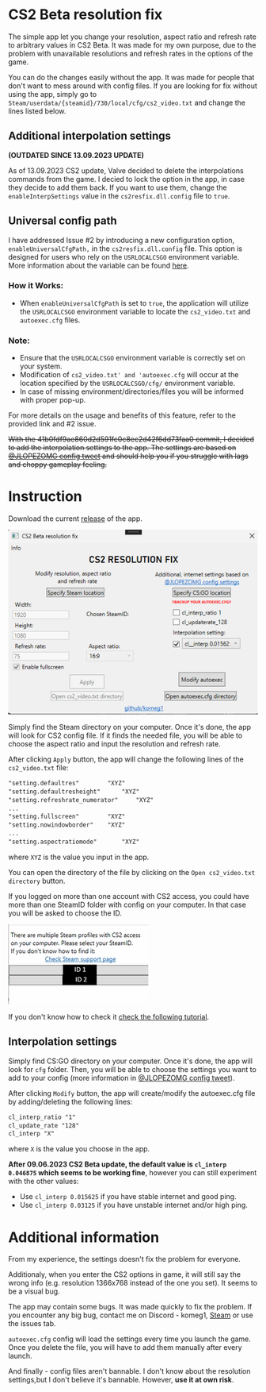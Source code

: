 # CS2 Beta resolution fix

The simple app let you change your resolution, aspect ratio and refresh rate to arbitrary values in CS2 Beta.
It was made for my own purpose, due to the problem with unavailable resolutions and refresh rates in the options of the game.

You can do the changes easily without the app. It was made for people that don't want to mess around with config files.
If you are looking for fix without using the app, simply go to `Steam/userdata/{steamid}/730/local/cfg/cs2_video.txt` and change the lines listed below.

## Additional interpolation settings
**(OUTDATED SINCE 13.09.2023 UPDATE)**

As of 13.09.2023 CS2 update, Valve decided to delete the interpolations commands from the game. I decied to lock the option in the app, in case they decide to add them back. If you want to use them, change the `enableInterpSettings` value in the `cs2resfix.dll.config` file to `true`.

## Universal config path
I have addressed Issue #2 by introducing a new configuration option, `enableUniversalCfgPath,` in the `cs2resfix.dll.config` file. This option is designed for users who rely on the `USRLOCALCSGO` environment variable. More information about the variable can be found [here](https://blog.counter-strike.net/index.php/2015/12/13325/).

### How it Works:
- When `enableUniversalCfgPath` is set to `true`, the application will utilize the `USRLOCALCSGO` environment variable to locate the `cs2_video.txt` and `autoexec.cfg` files.

### Note:
- Ensure that the `USRLOCALCSGO` environment variable is correctly set on your system.
- Modification of `cs2_video.txt' and 'autoexec.cfg` will occur at the location specified by the `USRLOCALCSGO/cfg/` environment variable.
- In case of missing environment/directories/files you will be informed with proper pop-up.

For more details on the usage and benefits of this feature, refer to the provided link and #2 issue.

~~With the 41b0fdf9ae860d2d591fc0c8ec2d42f6dd73faa0 commit, I decided to add the interpolation settings to the app. The settings are based on [@JLOPEZOMG config tweet](https://twitter.com/JLOPEZOMG/status/1699112405433999444) and should help you if you struggle with lags and choppy gameplay feeling.~~




# Instruction
Download the current [release](https://github.com/komeg1/cs2res_fix/releases/tag/v1.0.5) of the app.

![App's GUI](https://github.com/komeg1/cs2res_fix/blob/master/images/gui.png)

Simply find the Steam directory on your computer. Once it's done, the app will look for CS2 config file.
If it finds the needed file, you will be able to choose the aspect ratio and input the resolution and refresh rate.

After clicking `Apply` button, the app will change the following lines of the `cs2_video.txt` file:
```txt
"setting.defaultres"		"XYZ"
"setting.defaultresheight"		"XYZ"
"setting.refreshrate_numerator"		"XYZ"
...
"setting.fullscreen"		"XYZ"
"setting.nowindowborder"    "XYZ"
...
"setting.aspectratiomode"		"XYZ"
```
where `XYZ` is the value you input in the app.

You can open the directory of the file by clicking on the `Open cs2_video.txt directory` button.

If you logged on more than one account with CS2 access, you could have more than one SteamID folder with config on your computer. In that case you will be asked to choose the ID.

![multiple IDs gui](https://github.com/komeg1/cs2res_fix/blob/master/images/multipleid.png)

 If you don't know how to check it [check the following tutorial](https://help.steampowered.com/en/faqs/view/2816-BE67-5B69-0FEC).

 ## Interpolation settings

Simply find CS:GO directory on your computer. Once it's done, the app will look for `cfg` folder. Then, you will be able to choose the settings you want to add to your config (more information in [@JLOPEZOMG config tweet](https://twitter.com/JLOPEZOMG/status/1699112405433999444)).

After clicking `Modify` button, the app will create/modify the autoexec.cfg file by adding/deleting the following lines:
```txt
cl_interp_ratio "1"
cl_update_rate "128"
cl_interp "X"
```
where `X` is the value you choose in the app. 

**After 09.06.2023 CS2 Beta update, the default value is `cl_interp 0.046875` which seems to be working fine**, however you can still experiment with the other values:

- Use `cl_interp 0.015625` if you have stable internet and good ping.
- Use `cl_interp 0.03125` if you have unstable internet and/or high ping.



# Additional information

From my experience, the settings doesn't fix the problem for everyone. 

Additionaly, when you enter the CS2 options in game, it will still say the wrong info (e.g. resolution 1366x768 instead of the one you set). It seems to be a visual bug.

The app may contain some bugs. It was made quickly to fix the problem. If you encounter any big bug, contact me on Discord - komeg1, [Steam](https://steamcommunity.com/profiles/76561198173528881/) or use the issues tab.

`autoexec.cfg` config will load the settings every time you launch the game. Once you delete the file, you will have to add them manually after every launch.

And finally - 
config files aren't bannable. I don't know about the resolution settings,but I don't believe it's bannable. However, **use it at own risk**.
